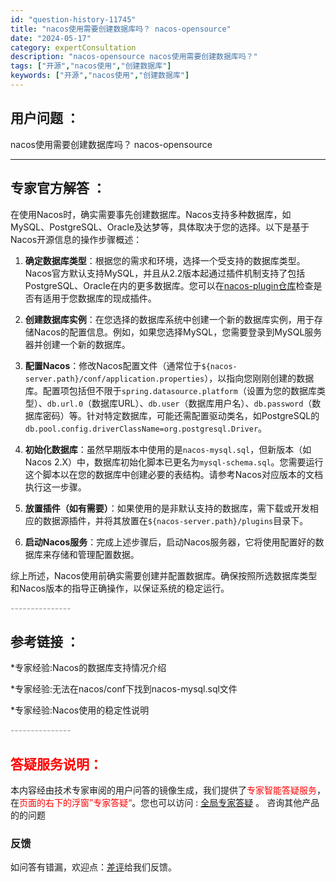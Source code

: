 ```yaml
---
id: "question-history-11745"
title: "nacos使用需要创建数据库吗？ nacos-opensource"
date: "2024-05-17"
category: expertConsultation
description: "nacos-opensource nacos使用需要创建数据库吗？"
tags: ["开源","nacos使用","创建数据库"]
keywords: ["开源","nacos使用","创建数据库"]
---
```


## 用户问题 ： 
 nacos使用需要创建数据库吗？ nacos-opensource 

---------------
## 专家官方解答 ：

在使用Nacos时，确实需要事先创建数据库。Nacos支持多种数据库，如MySQL、PostgreSQL、Oracle及达梦等，具体取决于您的选择。以下是基于Nacos开源信息的操作步骤概述：

1. **确定数据库类型**：根据您的需求和环境，选择一个受支持的数据库类型。Nacos官方默认支持MySQL，并且从2.2版本起通过插件机制支持了包括PostgreSQL、Oracle在内的更多数据库。您可以在[nacos-plugin仓库](https://github.com/nacos-group/nacos-plugin)检查是否有适用于您数据库的现成插件。

2. **创建数据库实例**：在您选择的数据库系统中创建一个新的数据库实例，用于存储Nacos的配置信息。例如，如果您选择MySQL，您需要登录到MySQL服务器并创建一个新的数据库。

3. **配置Nacos**：修改Nacos配置文件（通常位于`${nacos-server.path}/conf/application.properties`），以指向您刚刚创建的数据库。配置项包括但不限于`spring.datasource.platform`（设置为您的数据库类型）、`db.url.0`（数据库URL）、`db.user`（数据库用户名）、`db.password`（数据库密码）等。针对特定数据库，可能还需配置驱动类名，如PostgreSQL的`db.pool.config.driverClassName=org.postgresql.Driver`。

4. **初始化数据库**：虽然早期版本中使用的是`nacos-mysql.sql`，但新版本（如Nacos 2.X）中，数据库初始化脚本已更名为`mysql-schema.sql`。您需要运行这个脚本以在您的数据库中创建必要的表结构。请参考Nacos对应版本的文档执行这一步骤。

5. **放置插件（如有需要）**：如果使用的是非默认支持的数据库，需下载或开发相应的数据源插件，并将其放置在`${nacos-server.path}/plugins`目录下。

6. **启动Nacos服务**：完成上述步骤后，启动Nacos服务器，它将使用配置好的数据库来存储和管理配置数据。

综上所述，Nacos使用前确实需要创建并配置数据库。确保按照所选数据库类型和Nacos版本的指导正确操作，以保证系统的稳定运行。


<font color="#949494">---------------</font> 


## 参考链接 ：

*专家经验:Nacos的数据库支持情况介绍 
 
 *专家经验:无法在nacos/conf下找到nacos-mysql.sql文件 
 
 *专家经验:Nacos使用的稳定性说明 


 <font color="#949494">---------------</font> 
 


## <font color="#FF0000">答疑服务说明：</font> 

本内容经由技术专家审阅的用户问答的镜像生成，我们提供了<font color="#FF0000">专家智能答疑服务</font>，在<font color="#FF0000">页面的右下的浮窗”专家答疑“</font>。您也可以访问 : [全局专家答疑](https://opensource.alibaba.com/chatBot) 。 咨询其他产品的的问题

### 反馈
如问答有错漏，欢迎点：[差评](https://ai.nacos.io/user/feedbackByEnhancerGradePOJOID?enhancerGradePOJOId=13780)给我们反馈。
